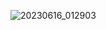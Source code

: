 ![20230616_012903](https://github.com/singhxayush/Super-Tic-Tac-Toe/assets/90480489/7f5fd275-8b59-486d-a79e-fd1a2627a375)
